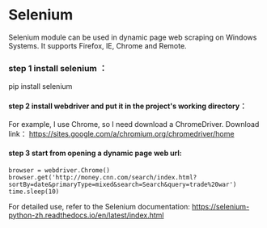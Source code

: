 # Selenium

Selenium module can be used in dynamic page web scraping on Windows Systems. It supports Firefox, IE, Chrome and Remote.

### step 1 install selenium ：

pip install selenium

#### step 2 install webdriver and put it in the project's working directory：

For example, I use Chrome, so I need download a ChromeDriver. Download link：
https://sites.google.com/a/chromium.org/chromedriver/home

#### step 3 start from opening a dynamic page web url:

```
browser = webdriver.Chrome()
browser.get('http://money.cnn.com/search/index.html?sortBy=date&primaryType=mixed&search=Search&query=trade%20war')
time.sleep(10)
```

For detailed use, refer to the Selenium documentation:
https://selenium-python-zh.readthedocs.io/en/latest/index.html




